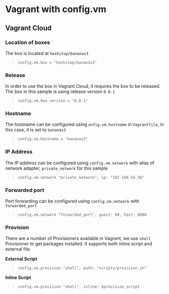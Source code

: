 # Vagrant with config.vm

## Vagrant Cloud

### Location of boxes

The box is located at `hashitop/bananas3`

> `config.vm.box = "hashitop/bananas3"`

### Release

In order to use the box in Vagrant Cloud, it requires the box to be released.
The box in this sample is using release version `0.0.1`

> `config.vm.box_version = "0.0.1"`

### Hostname

The hostname can be configured using `onfig.vm.hostname` in `Vagrantfile`, in this case, it is set to `bananas3`

> `config.vm.hostname = "bananas3"`

### IP Address

The IP address can be configured using `config.vm.network` with alias of network adapter, `private_network` for this sample

> `config.vm.network "private_network", ip: "192.168.56.56"`

### Forwarded port

Port forwarding can be configured using `config.vm.network` with `forwarded_port`

> `config.vm.network "forwarded_port", guest: 80, host: 8080`

### Provision

There are a number of Provisioners available in Vagrant, we use `shell` Provisioner to get packages installed.
It supports both inline script and external file.

**External Script**

> `config.vm.provision "shell", path: "scripts/provision.sh"`

**Inline Script**
> `config.vm.provision "shell", inline: $provision_script`
